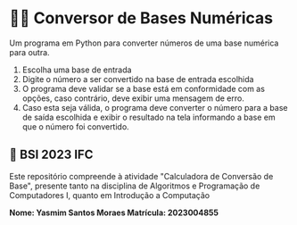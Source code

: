 # 👩‍💻 Conversor de Bases Numéricas
Um programa em Python para converter números de uma base numérica para outra.

1) Escolha uma base de entrada
2) Digite o número a ser convertido na base de entrada escolhida
3) O programa deve validar se a base está em
conformidade com as opções, caso contrário, deve exibir uma
mensagem de erro.
4) Caso esta seja válida, o programa deve converter o número para a base
de saída escolhida e exibir o resultado na tela informando a base em 
que o número foi convertido.

## 📘 BSI 2023 IFC

Este repositório compreende à atividade "Calculadora de Conversão de Base", presente tanto na disciplina de Algoritmos e Programação de Computadores I, quanto em Introdução a Computação

**Nome: Yasmim Santos Moraes    Matrícula: 2023004855**